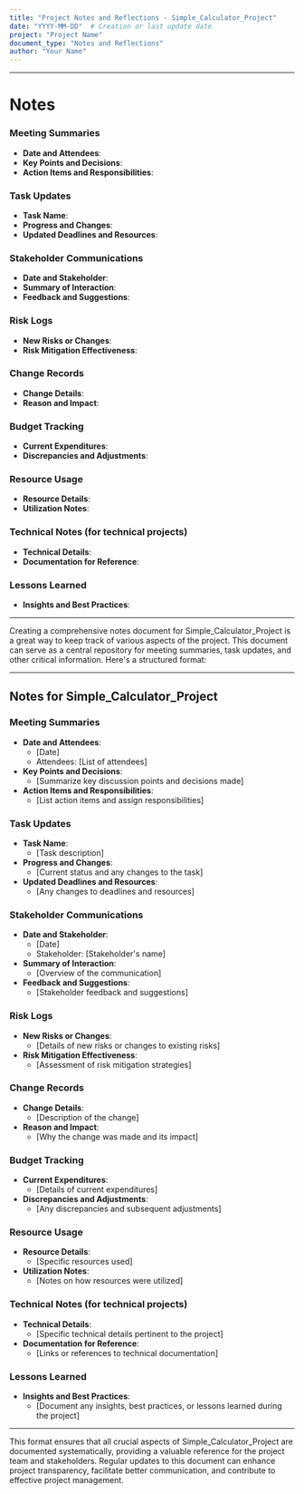 ```yaml
---
title: "Project Notes and Reflections - Simple_Calculator_Project"
date: "YYYY-MM-DD"  # Creation or last update date
project: "Project Name"
document_type: "Notes and Reflections"
author: "Your Name"
---
```

---
# Notes

### Meeting Summaries

- **Date and Attendees**:
- **Key Points and Decisions**:
- **Action Items and Responsibilities**:

### Task Updates

- **Task Name**:
- **Progress and Changes**:
- **Updated Deadlines and Resources**:

### Stakeholder Communications

- **Date and Stakeholder**:
- **Summary of Interaction**:
- **Feedback and Suggestions**:

### Risk Logs

- **New Risks or Changes**:
- **Risk Mitigation Effectiveness**:

### Change Records

- **Change Details**:
- **Reason and Impact**:

### Budget Tracking

- **Current Expenditures**:
- **Discrepancies and Adjustments**:

### Resource Usage

- **Resource Details**:
- **Utilization Notes**:

### Technical Notes (for technical projects)

- **Technical Details**:
- **Documentation for Reference**:

### Lessons Learned

- **Insights and Best Practices**:

---
Creating a comprehensive notes document for Simple_Calculator_Project is a great way to keep track of various aspects of the project. This document can serve as a central repository for meeting summaries, task updates, and other critical information. Here's a structured format:

---

## Notes for Simple_Calculator_Project

### Meeting Summaries
- **Date and Attendees**:
  - [Date]
  - Attendees: [List of attendees]
- **Key Points and Decisions**:
  - [Summarize key discussion points and decisions made]
- **Action Items and Responsibilities**:
  - [List action items and assign responsibilities]

### Task Updates
- **Task Name**:
  - [Task description]
- **Progress and Changes**:
  - [Current status and any changes to the task]
- **Updated Deadlines and Resources**:
  - [Any changes to deadlines and resources]

### Stakeholder Communications
- **Date and Stakeholder**:
  - [Date]
  - Stakeholder: [Stakeholder's name]
- **Summary of Interaction**:
  - [Overview of the communication]
- **Feedback and Suggestions**:
  - [Stakeholder feedback and suggestions]

### Risk Logs
- **New Risks or Changes**:
  - [Details of new risks or changes to existing risks]
- **Risk Mitigation Effectiveness**:
  - [Assessment of risk mitigation strategies]

### Change Records
- **Change Details**:
  - [Description of the change]
- **Reason and Impact**:
  - [Why the change was made and its impact]

### Budget Tracking
- **Current Expenditures**:
  - [Details of current expenditures]
- **Discrepancies and Adjustments**:
  - [Any discrepancies and subsequent adjustments]

### Resource Usage
- **Resource Details**:
  - [Specific resources used]
- **Utilization Notes**:
  - [Notes on how resources were utilized]

### Technical Notes (for technical projects)
- **Technical Details**:
  - [Specific technical details pertinent to the project]
- **Documentation for Reference**:
  - [Links or references to technical documentation]

### Lessons Learned
- **Insights and Best Practices**:
  - [Document any insights, best practices, or lessons learned during the project]

---

This format ensures that all crucial aspects of Simple_Calculator_Project are documented systematically, providing a valuable reference for the project team and stakeholders. Regular updates to this document can enhance project transparency, facilitate better communication, and contribute to effective project management.